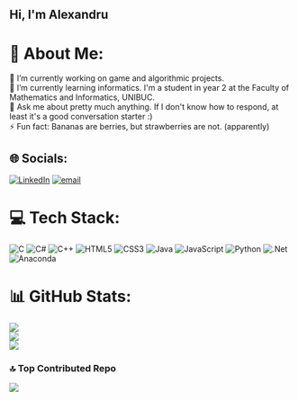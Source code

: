 ## Hi, I'm Alexandru

# 💫 About Me:
🔭 I’m currently working on game and algorithmic projects.<br>🌱 I’m currently learning informatics. I'm a student in year 2 at the Faculty of Mathematics and Informatics, UNIBUC.<br>💬 Ask me about pretty much anything. If I don't know how to respond, at least it's a good conversation starter :)<br>⚡ Fun fact: Bananas are berries, but strawberries are not. (apparently)


## 🌐 Socials:
[![LinkedIn](https://img.shields.io/badge/LinkedIn-%230077B5.svg?logo=linkedin&logoColor=white)](https://linkedin.com/in/alexandru-iacob-408363332) [![email](https://img.shields.io/badge/Email-D14836?logo=gmail&logoColor=white)](mailto:alexandru_iacob04@yahoo.com) 

# 💻 Tech Stack:
![C](https://img.shields.io/badge/c-%2300599C.svg?style=for-the-badge&logo=c&logoColor=white) ![C#](https://img.shields.io/badge/c%23-%23239120.svg?style=for-the-badge&logo=csharp&logoColor=white) ![C++](https://img.shields.io/badge/c++-%2300599C.svg?style=for-the-badge&logo=c%2B%2B&logoColor=white) ![HTML5](https://img.shields.io/badge/html5-%23E34F26.svg?style=for-the-badge&logo=html5&logoColor=white) ![CSS3](https://img.shields.io/badge/css3-%231572B6.svg?style=for-the-badge&logo=css3&logoColor=white) ![Java](https://img.shields.io/badge/java-%23ED8B00.svg?style=for-the-badge&logo=openjdk&logoColor=white) ![JavaScript](https://img.shields.io/badge/javascript-%23323330.svg?style=for-the-badge&logo=javascript&logoColor=%23F7DF1E) ![Python](https://img.shields.io/badge/python-3670A0?style=for-the-badge&logo=python&logoColor=ffdd54) ![.Net](https://img.shields.io/badge/.NET-5C2D91?style=for-the-badge&logo=.net&logoColor=white) ![Anaconda](https://img.shields.io/badge/Anaconda-%2344A833.svg?style=for-the-badge&logo=anaconda&logoColor=white)
# 📊 GitHub Stats:
![](https://github-readme-stats.vercel.app/api?username=Alex7586&theme=merko&hide_border=false&include_all_commits=false&count_private=false)<br/>
![](https://nirzak-streak-stats.vercel.app/?user=Alex7586&theme=merko&hide_border=false)<br/>
![](https://github-readme-stats.vercel.app/api/top-langs/?username=Alex7586&theme=merko&hide_border=false&include_all_commits=false&count_private=false&layout=compact)

### 🔝 Top Contributed Repo
![](https://github-contributor-stats.vercel.app/api?username=Alex7586&limit=5&theme=dark&combine_all_yearly_contributions=true)

<!-- Proudly created with GPRM ( https://gprm.itsvg.in ) -->
